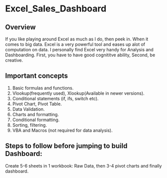 # Excel_Sales_Dashboard
## Overview 
If you like playing around Excel as much as I do, then peek in. When it comes to big data. Excel is a very powerful tool and eases up alot of computation on data. I personally find Excel very handy for Analysis and Dashboarding. First, you have to have good cognititve ability, Second, be creative.

## Important concepts 
1. Basic formulas and functions.
2. Vlookup(frequently used), Xlookup(Available in newer versions).
3. Conditional statements (if, ifs, switch etc).
4. Pivot Chart, Pivot Table.
5. Data Validation.
6. Charts and formatting.
7. Conditional formatting.
8. Sorting, filtering.
9. VBA and Macros (not required for data analysis).

## Steps to follow before jumping to build Dashboard: 
Create 5-6 sheets in 1 workbook: Raw Data, then 3-4 pivot charts and finally dashboard.
